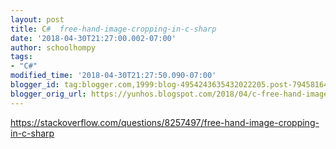 ```yaml
---
layout: post
title: C#  free-hand-image-cropping-in-c-sharp
date: '2018-04-30T21:27:00.002-07:00'
author: schoolhompy
tags:
- "C#"
modified_time: '2018-04-30T21:27:50.090-07:00'
blogger_id: tag:blogger.com,1999:blog-4954243635432022205.post-794581647748095329
blogger_orig_url: https://yunhos.blogspot.com/2018/04/c-free-hand-image-cropping-in-c-sharp.html
---
```


https://stackoverflow.com/questions/8257497/free-hand-image-cropping-in-c-sharp